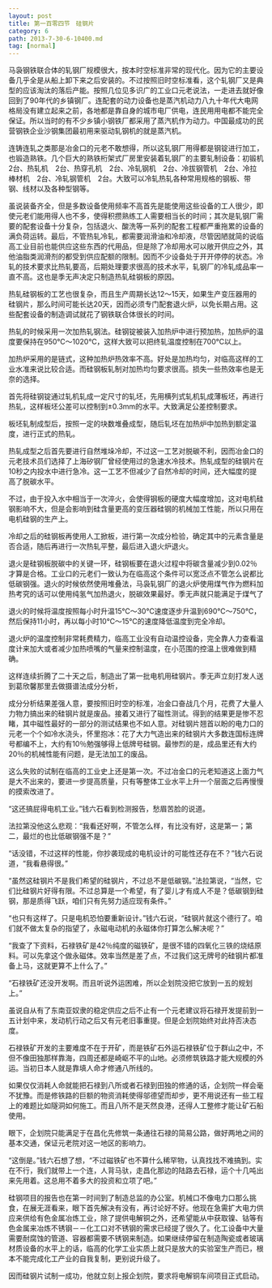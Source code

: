 ```yaml
---
layout: post
title: 第一百零四节　硅钢片
category: 6
path: 2013-7-30-6-10400.md
tag: [normal]
---
```


马袅钢铁联合体的轧钢厂规模很大，按本时空标准非常的现代化。因为它的主要设备几乎全是从船上卸下来之后安装的。不过按照旧时空标准看，这个轧钢厂又是典型的应该淘汰的落后产能。按照几位见多识广的工业口元老说法，一走进去就好像回到了90年代的乡镇钢厂。连配套的动力设备也是蒸汽机动力八九十年代大电网格局没有建立起来之前，各地都是靠自身的城市电厂供电，连民用用电都不能完全保证。所以当时的有不少乡镇小钢铁厂都采用了蒸汽机作为动力。中国最成功的民营钢铁企业沙钢集团最初用来驱动轧钢机的就是蒸汽机。

连铸连轧之类那是冶金口的元老不敢想得，所以这轧钢厂用得都是钢锭进行加工，也锻造熟铁。几个巨大的熟铁桁架式厂房里安装着轧钢厂的主要轧制设备：初锻机　2台、热轧机　2台、热穿孔机　2台、冷轧钢机　2台、冷拔钢管机　2台、冷拉棒材机　2台、冷轧钢管机　2台。大致可以冷轧热轧各种常用规格的钢板、带钢、线材以及各种型钢等。

虽说装备齐全，但是多数设备使用频率不高首先是能使用这些设备的工人很少，即使元老们能用得人也不多，使得积攒熟练工人需要相当长的时间；其次是轧钢厂需要的配套设备十分复杂，包括退火、酸洗等一系列的配套工程都严重拖累的设备的满负荷运转。最后，不管热轧冷轧，都需要润滑油和冷却液，尽管因陋就简的说临高工业目前也能供应这些东西的代用品，但是除了冷却用水可以敞开供应之外，其他油脂类润滑剂的都受到供应配额的限制。因而不少设备处于开开停停的状态。冷轧的技术要求比热轧要高，后期处理要求很高的技术水平，轧钢厂的冷轧成品率一直不高。这也是季无声决定只制造热轧硅钢板的原因。

热轧硅钢板的工艺也很复杂，而且生产周期长达12～15天，如果生产变压器用的硅钢片，那么时间可能长达20天，因而必须专门配套退火炉，以免长期占用。这些配套设备的制造调试就花了钢铁联合体很长的时间。

热轧的时候采用一次加热轧钢法。硅钢锭被装入加热炉中进行预加热，加热炉的温度要保持在950℃～1020℃，这样大致可以把终轧温度控制在700℃以上。

加热炉采用的是链式，这种加热炉热效率不高。好处是加热均匀，对临高这样的工业水准来说比较合适。而硅钢板轧制对加热均匀要求很高。损失一些热效率也是无奈的选择。

首先将硅钢锭通过轧机轧成一定尺寸的轧坯，先用横列式轧机轧成薄板坯，再进行热轧，这样板坯公差可以控制到±0.3mm的水平。大致满足公差控制要求。

板坯轧制成型后，按照一定的块数堆叠成型，随后轧坯在加热炉中加热到额定温度，进行正式的热轧。

热轧成型之后首先要进行自然堆垛冷却，不过这一工艺对脱碳不利，因而冶金口的元老技术员们选择了上海矽钢厂曾经使用过的急速水冷技术。热轧成型的硅钢片在10秒之内投水中进行急冷。这一工艺不但减少了自然冷却的时间，还大幅度的提高了脱碳水平。

不过，由于投入水中相当于一次淬火，会使得钢板的硬度大幅度增加，这对电机硅钢影响不大，但是会影响到硅含量更高的变压器硅钢的机械加工性能，所以只用在电机硅钢的生产上。

冷却之后的硅钢板再使用人工掀板，进行第一次成分检验，确定其中的元素含量是否合适，随后再进行一次热轧平整，最后进入退火炉退火。

退火是硅钢板脱碳中的关键一环，硅钢板要在退火过程中将碳含量减少到0.02％才算是合格。工业口的元老们一致认为在临高这个条件可以宽泛点不管怎么说都比低碳钢强。退火的时候依然使用堆叠法，马袅轧钢厂的退火炉使用煤气作为燃料加热考究的话可以使用纯氢气加热退火，脱碳效果最好。季无声就只能满足于煤气了

退火的时候将温度按照每小时升温15℃～30℃速度逐步升温到690℃～750℃，然后保持11小时，再以每小时10℃～15℃的速度降低温度到完全冷却。

退火炉的温度控制非常耗费精力，临高工业没有自动温控设备，完全靠人力查看温度计来加大或者减少加热喷嘴的气量来控制温度，在小范围的控温上很难做到精确。

这样连续折腾了二十天之后，制造出了第一批电机用硅钢片。季无声立刻打发人送到葛欣馨那里去做摄谱法成分分析，

成分分析结果差强人意，要按照旧时空的标准，冶金口奋战几个月，花费了大量人力物力搞出来的硅钢片就是废品。接着又进行了磁性测试。得到的结果更是惨不忍睹，其中磁性最好的一部分的测试结果也不如人意。对硅钢片翘首以盼的电力口的元老一个个如冷水浇头，怀里抱冰：花了大力气造出来的硅钢片大多数连国标连牌号都编不上，大约有10％勉强够得上低牌号硅钢。最惨烈的是，成品里还有大约20％的机械性能有问题，是无法加工的废品。

这么失败的试制在临高的工业史上还是第一次。不过冶金口的元老知道这上面力气是大不出来的，要进一步提高质量，只有等整体工业水平上升一个层面之后再慢慢的摸索改进了。

“这还搞屁得电机工业。”钱六石看到检测报告，愁眉苦脸的说道。

法拉第没他这么悲观：“我看还好啊，不管怎么样，有比没有好，这是第一；第二，最烂的也比低碳钢强不是？”

“话没错，不过这样的性能，你抄袭现成的电机设计的可能性还存在不？”钱六石说道，“我看悬得很。”

“虽然这硅钢片不是我们希望的硅钢片，不过总不是低碳钢。”法拉第说，“当然，它们比硅钢片好得有限。不过总算是一个希望，有了婴儿才有成人不是？低碳钢到硅钢，那是质得飞跃，咱们只有先努力适应现有条件。”

“也只有这样了。只是电机恐怕要重新设计。”钱六石说，“硅钢片就这个德行了。咱们就不做太复杂的指望了，永磁电动机的永磁体你打算怎么解决呢？”

“我查了下资料，石禄铁矿是42％纯度的磁铁矿，是很不错的四氧化三铁的烧结原料。可以先拿这个做永磁体。效率当然是差了点，不过我们这无牌号的硅钢片都准备上马，这就更算不上什么了。”

“石禄铁矿还没开发啊。而且听说外运困难，所以企划院没把它放到一五的规划上。”

虽说自从有了东南亚奴隶的稳定供应之后不止有一个元老建议将石禄开发提前到一五计划中来，发动机行动之后又有元老旧事重提。但是企划院始终对此持否决态度。

石禄铁矿开发的主要难度不在于开矿，而是铁矿石外运石禄铁矿位于群山之中，不但不像田独那样靠海，四周还都是崎岖不平的山地。必须修筑铁路才能大规模的外运。当初日本人就是靠填人命才修通八所线的。

如果仅仅消耗人命就能把石禄到八所或者石禄到田独的修通的话，企划院一样会毫不犹豫。而是修铁路的巨额的物资消耗使得邬德望而却步，更不用说还有一些工程上的难题比如隧洞如何施工。而且八所不是天然良港，还得人工整修才能让矿石船使用。

眼下，企划院只能满足于在昌化先修筑一条通往石禄的简易公路，做好两地之间的基本交通，保证元老院对这一地区的影响力。

“这倒是。”钱六石想了想，“不过磁铁矿也不算什么稀罕物，认真找找不难搞到。实在不行，我们就带上一个连，人背马驮，走昌化那边的陆路去石禄，运个十几吨出来先用着。这总用不着多大的投资和立项了吧。”

硅钢项目的报告也在第一时间到了制造总监的办公室。机械口不像电力口那么挑食，在展无涯看来，眼下首先解决有没有，再讨论好不好。他现在急需扩大电力供应来供给有色金属冶炼工业，除了提供电解铜之外，还希望能从中获取镍、钴等有色金属来冶炼不锈钢－－化工口对不锈钢的需求已经提了很久了。化工设备中大量需要耐腐蚀的管道、容器都需要不锈钢来制造。如果继续停留在制造陶瓷或者玻璃材质设备的水平上的话，临高的化学工业实质上就只是放大的实验室生产而已，根本不能完成化工产业的自我复制，更别说升级了。

因而硅钢片试制一成功，他就立刻上报企划院，要求将电解铜车间项目正式启动。
